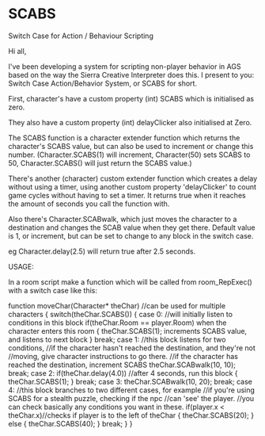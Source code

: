 # SCABS
Switch Case for Action / Behaviour Scripting

Hi all,

I've been developing a system for scripting non-player behavior in AGS based on the way the Sierra Creative Interpreter does this. I present to you: Switch Case Action/Behavior System, or SCABS for short.

First, character's have a custom property (int) SCABS which is initialised as zero.

They also have a custom property (int) delayClicker also initialised at Zero.

The SCABS function is a character extender function which returns the character's SCABS value, but can also be used to increment or change this number. (Character.SCABS(1) will increment, Character(50) sets SCABS to 50, Character.SCABS() will just return the SCABS value.)

There's another (character) custom extender function which creates a delay without using a timer, using another custom property 'delayClicker' to count game cycles without having to set a timer. It returns true when it reaches the amount of seconds you call the function with.

Also there's Character.SCABwalk, which just moves the character to a destination and changes the SCAB value when they get there. Default value is 1, or increment, but can be set to change to any block in the switch case.

eg Character.delay(2.5) will return true after 2.5 seconds.

USAGE:


In a room script make a function which will be called from room_RepExec() with a switch case like this:

function moveChar(Character* theChar) //can be used for multiple characters
{
  switch(theChar.SCABS())
  {
    case 0: //will initially listen to conditions in this block
      if(theChar.Room == player.Room) when the character enters this room
      {
        theChar.SCABS(1); increments SCABS value, and listens to next block
      }
    break;
    case 1:
      //this block listens for two conditions,
      //if the character hasn't reached the destination, and they're not
      //moving, give character instructions to go there.
      //if the character has reached the destination, increment SCABS
      theChar.SCABwalk(10, 10);
    break;
    case 2:
      if(theChar.delay(4.0)) //after 4 seconds, run this block
      {
        theChar.SCABS(1);
      }
    break;
    case 3:
      theChar.SCABwalk(10, 20);
    break;
    case 4:
    //this block branches to two different cases, for example
    //if you're using SCABS for a stealth puzzle, checking if the npc
    //can 'see' the player.
    //you can check basically any conditions you want in these.
      if(player.x < theChar.x)//checks if player is to the left of theChar
      {
        theChar.SCABS(20);
      } else {
        theChar.SCABS(40);
      }
    break;
  }
}



